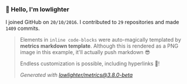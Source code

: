 ### 👋 Hello, I'm lowlighter

I joined GitHub on `20/10/2016`.
I contributed to `29` repositories and made `1409` commits.

> Elements in `inline code-blocks` were auto-magically templated by **metrics markdown template**.
> Although this is rendered as a PNG image in this example, it'll actually push markdown 😎
>
> Endless customization is possible, including hyperlinks 🎉!
>
> *Generated with [lowlighter/metrics@3.8.0-beta](https://github.com/lowlighter/metrics)*
